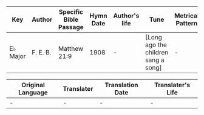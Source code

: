 Key | Author   | Specific Bible Passage     |Hymn Date |Author's life |Tune |Metrical Pattern   |Composer/Source
-- | --------- | ---------------------------|----------|--------------|-----|-------------------|-------------  
E♭ Major |F. E. B. |Matthew 21:9 |1908 |- |[Long ago the children sang a song] |- |F. E. Belden

Original Language | Translater | Translation Date   | Translater's Life  
----------------- | --------- | --------------------|-------------     
\- |- |- |-
